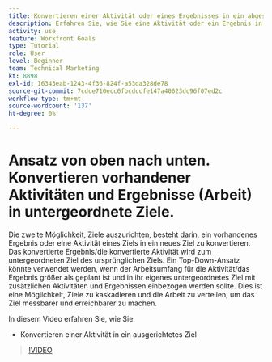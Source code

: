 ```yaml
---
title: Konvertieren einer Aktivität oder eines Ergebnisses in ein abgestimmtes Ziel
description: Erfahren Sie, wie Sie eine Aktivität oder ein Ergebnis in ein abgestimmtes Ziel in [!DNL Goals] konvertieren.
activity: use
feature: Workfront Goals
type: Tutorial
role: User
level: Beginner
team: Technical Marketing
kt: 8898
exl-id: 16343eab-1243-4f36-824f-a53da328de78
source-git-commit: 7cdce710ecc6fbcdccfe147a40623dc96f07ed2c
workflow-type: tm+mt
source-wordcount: '137'
ht-degree: 0%

---
```


# Ansatz von oben nach unten. Konvertieren vorhandener Aktivitäten und Ergebnisse (Arbeit) in untergeordnete Ziele.

Die zweite Möglichkeit, Ziele auszurichten, besteht darin, ein vorhandenes Ergebnis oder eine Aktivität eines Ziels in ein neues Ziel zu konvertieren. Das konvertierte Ergebnis/die konvertierte Aktivität wird zum untergeordneten Ziel des ursprünglichen Ziels. Ein Top-Down-Ansatz könnte verwendet werden, wenn der Arbeitsumfang für die Aktivität/das Ergebnis größer als geplant ist und in ihr eigenes untergeordnetes Ziel mit zusätzlichen Aktivitäten und Ergebnissen einbezogen werden sollte. Dies ist eine Möglichkeit, Ziele zu kaskadieren und die Arbeit zu verteilen, um das Ziel messbarer und erreichbarer zu machen.

In diesem Video erfahren Sie, wie Sie:

* Konvertieren einer Aktivität in ein ausgerichtetes Ziel

>[!VIDEO](https://video.tv.adobe.com/v/335192/?quality=12)
